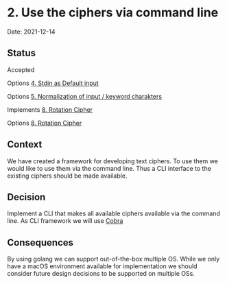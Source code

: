 # 2. Use the ciphers via command line

Date: 2021-12-14

## Status

Accepted

Options [4. Stdin as Default input](0004-stdin-as-default-input.md)

Options [5. Normalization of input / keyword charakters](0005-normalization-of-input-keyword-charakters.md)

Implements [8. Rotation Cipher](0008-rotation-cipher.md)

Options [8. Rotation Cipher](0008-rotation-cipher.md)

## Context

We have created a framework for developing text ciphers. To use them we would like to use them
via the command line. Thus a CLI interface to the existing ciphers should be made available.

## Decision

Implement a CLI that makes all available ciphers available via the command line.
As CLI framework we will use [Cobra](https://github.com/spf13/cobra)

## Consequences

By using golang we can support out-of-the-box multiple OS.
While we only have a macOS environment available for implementation we should consider future design decisions to be supported on multiple OSs.
